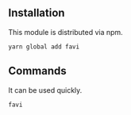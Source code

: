## Installation
This module is distributed via npm.
```
yarn global add favi
```

## Commands
It can be used quickly.
```
favi
```
